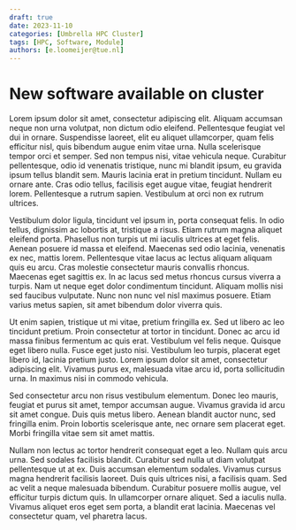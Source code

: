 ```yaml
---
draft: true
date: 2023-11-10
categories: [Umbrella HPC Cluster]
tags: [HPC, Software, Module]
authors: [e.loomeijer@tue.nl]
---
```


# New software available on cluster

Lorem ipsum dolor sit amet, consectetur adipiscing elit. Aliquam accumsan neque non urna volutpat, non dictum odio eleifend. Pellentesque feugiat vel dui in ornare. Suspendisse laoreet, elit eu aliquet ullamcorper, quam felis efficitur nisl, quis bibendum augue enim vitae urna. Nulla scelerisque tempor orci et semper. Sed non tempus nisi, vitae vehicula neque. Curabitur pellentesque, odio id venenatis tristique, nunc mi blandit ipsum, eu gravida ipsum tellus blandit sem. Mauris lacinia erat in pretium tincidunt. Nullam eu ornare ante. Cras odio tellus, facilisis eget augue vitae, feugiat hendrerit lorem. Pellentesque a rutrum sapien. Vestibulum at orci non ex rutrum ultrices.

<!-- more -->

Vestibulum dolor ligula, tincidunt vel ipsum in, porta consequat felis. In odio tellus, dignissim ac lobortis at, tristique a risus. Etiam rutrum magna aliquet eleifend porta. Phasellus non turpis ut mi iaculis ultrices at eget felis. Aenean posuere id massa et eleifend. Maecenas sed odio lacinia, venenatis ex nec, mattis lorem. Pellentesque vitae lacus ac lectus aliquam aliquam quis eu arcu. Cras molestie consectetur mauris convallis rhoncus. Maecenas eget sagittis ex. In ac lacus sed metus rhoncus cursus viverra a turpis. Nam ut neque eget dolor condimentum tincidunt. Aliquam mollis nisi sed faucibus vulputate. Nunc non nunc vel nisl maximus posuere. Etiam varius metus sapien, sit amet bibendum dolor viverra quis.

Ut enim sapien, tristique ut mi vitae, pretium fringilla ex. Sed ut libero ac leo tincidunt pretium. Proin consectetur at tortor in tincidunt. Donec ac arcu id massa finibus fermentum ac quis erat. Vestibulum vel felis neque. Quisque eget libero nulla. Fusce eget justo nisi. Vestibulum leo turpis, placerat eget libero id, lacinia pretium justo. Lorem ipsum dolor sit amet, consectetur adipiscing elit. Vivamus purus ex, malesuada vitae arcu id, porta sollicitudin urna. In maximus nisi in commodo vehicula.

Sed consectetur arcu non risus vestibulum elementum. Donec leo mauris, feugiat et purus sit amet, tempor accumsan augue. Vivamus gravida id arcu sit amet congue. Duis quis metus libero. Aenean blandit auctor nunc, sed fringilla enim. Proin lobortis scelerisque ante, nec ornare sem placerat eget. Morbi fringilla vitae sem sit amet mattis.

Nullam non lectus ac tortor hendrerit consequat eget a leo. Nullam quis arcu urna. Sed sodales facilisis blandit. Curabitur sed nulla ut diam volutpat pellentesque ut at ex. Duis accumsan elementum sodales. Vivamus cursus magna hendrerit facilisis laoreet. Duis quis ultrices nisi, a facilisis quam. Sed ac velit a neque malesuada bibendum. Curabitur posuere mollis augue, vel efficitur turpis dictum quis. In ullamcorper ornare aliquet. Sed a iaculis nulla. Vivamus aliquet eros eget sem porta, a blandit erat lacinia. Maecenas vel consectetur quam, vel pharetra lacus.